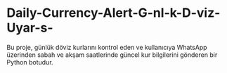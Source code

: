 # Daily-Currency-Alert-G-nl-k-D-viz-Uyar-s-
Bu proje, günlük döviz kurlarını kontrol eden ve kullanıcıya WhatsApp üzerinden sabah ve akşam saatlerinde güncel kur bilgilerini gönderen bir Python botudur.
